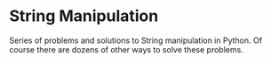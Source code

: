# String Manipulation

Series of problems and solutions to String manipulation in Python. Of course there are dozens of other ways to solve these problems.
